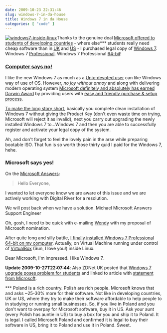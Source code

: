 ```yaml
---
date: 2009-10-23 22:31:46
slug: windows-7-in-da-house
title: Windows 7 in da House
categories: [ "code" ]
---
```


[![windows7-inside-linux](http://farm3.static.flickr.com/2627/4038210114_0e270c11e0_t.jpg)](http://www.flickr.com/photos/mloskot/4038210114/)Thanks to the genuine deal [Microsoft offered to students of developing countries](http://windowsteamblog.com/blogs/windows7/archive/2009/09/17/student-offer-for-windows-7.aspx) - where else*** students really need cheap software than in [UK](http://www.microsoft.com/uk/education/studentoffer/) and [US](http://www.win741.com/) - I purchased legal copy of [Windows 7](http://en.wikipedia.org/wiki/Windows_7). Windows 7 [Professional](http://www.microsoft.com/windows/windows-7/compare/professional.aspx). Windows 7 Professional [64-bit](http://www.microsoft.com/windows/windows-7/features/64-bit-support.aspx)!


### [Computer says no!](http://www.youtube.com/results?search_query=computer+says+no+little+britain)


I like the new Windows 7 as much as a [Unix-devoted user](http://www.flickr.com/photos/mloskot/1558750896/) can like Windows way of use of OS. However, _no joy without annoy_ and along with delivering modern operating system [Microsoft definitely and absolutely has earned ](http://www.microsoft.com/)[Darwin Award](http://en.wikipedia.org/wiki/Darwin_Awards) by providing users with [easy and friendly purchase & setup process](http://www.sevenforums.com/installation-setup/30622-doing-clean-install-upgrade-windows-7-version-7.html#post323460).





[To make the long story short](http://www.sevenforums.com/installation-setup/30945-help-creating-install-media-student-download.html#post324668), basically you complete clean installation of Windows 7 without giving the Product Key (don't even waste time on trying, Microsoft will reject it as invalid), next you carry out upgrading the newly installed Windows 7 to...Windows 7 and then you are able to successfully register and activate your legal copy of the system.


Ah, and don't forget to feel the lovely pain in the arse while preparing bootable ISO. That fun is so  worth those thirty quid I paid for the Windows 7, hehe.


### Microsoft says yes!


On the [Microsoft Answers](http://social.answers.microsoft.com/Forums/en-US/w7install/thread/cb679e27-f2e6-4cd5-b708-a4992cec5a9d):

> Hello Everyone,

I wanted to let everyone know we are aware of this issue and we are actively working with Digital River for a resolution.

We will post back when we have a solution.
Michael
Microsoft Answers Support Engineer


Oh, gosh, I need to be quick with e-mailing [Wendy](http://en.wikipedia.org/wiki/Wendy_Northcutt) with my proposal of Microsoft nomination.


After quite long and silly battle, [I finally installed Windows 7 Professional 64-bit on my computer](http://www.flickr.com/photos/mloskot/tags/windows7/). Actually, on Virtual Machine running under control of [VirtualBox](http://www.virtualbox.org) (Sun, I love you!) inside Linux.


Dear Microsoft, I'm impressed. I like Windows 7.


**Update 2009-10-27T22:07:44**: Also ZDNet UK posted that [Windows 7 upgrade poses problem for students](http://www.zdnet.co.uk/trackback/0,1000001386,39841078-39001068c,00.htm) and linked to article with [statement from Microsoft](http://social.answers.microsoft.com/Forums/en-US/w7install/thread/cb679e27-f2e6-4cd5-b708-a4992cec5a9d).


*** Poland is a rich country. Polish are rich people. Microsoft knows that and asks ~25-30% more for their software. Not like in developing countries, UK or US, where they try to make their software affordable to help people to in studying or running small businesses. So, if you live in Poland and you don't want to overpay for Microsoft software, buy it in US. Ask your aunt (every Polish has auntie in US) to buy a box for you and ship it to Poland. It is legal. I called Microsoft Poland and confirmed it is legal to buy their software in US, bring it to Poland and use it in Poland. Sweet.
